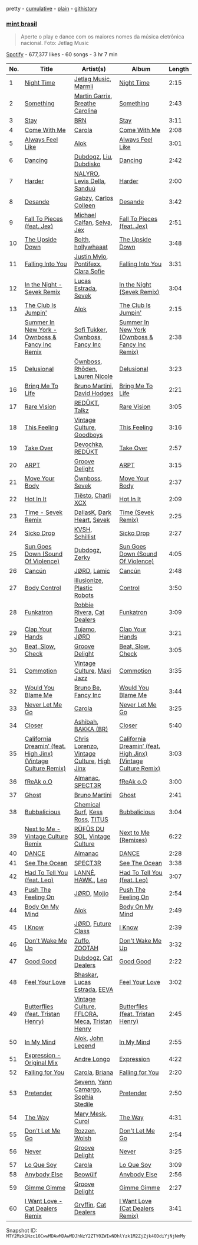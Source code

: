 pretty - [cumulative](/playlists/cumulative/37i9dQZF1DXd14ByHZraz1.md) - [plain](/playlists/plain/37i9dQZF1DXd14ByHZraz1) - [githistory](https://github.githistory.xyz/mackorone/spotify-playlist-archive/blob/main/playlists/plain/37i9dQZF1DXd14ByHZraz1)

### [mint brasil](https://open.spotify.com/playlist/37i9dQZF1DXd14ByHZraz1)

> Aperte o play e dance com os maiores nomes da música eletrônica nacional\. Foto: Jetlag Music

[Spotify](https://open.spotify.com/user/spotify) - 677,377 likes - 60 songs - 3 hr 7 min

| No. | Title | Artist(s) | Album | Length |
|---|---|---|---|---|
| 1 | [Night Time](https://open.spotify.com/track/4COSS0u8fXB2qYtW5bbVaE) | [Jetlag Music](https://open.spotify.com/artist/29bg2tYJCCyiuZdbsc9mFh), [Marmii](https://open.spotify.com/artist/6AgnQLNYgI4j92GWE4cg6k) | [Night Time](https://open.spotify.com/album/5eo5f4UypNJpSMMzFtqUrB) | 2:15 |
| 2 | [Something](https://open.spotify.com/track/6LHXb1sGs72iTmpSr0603b) | [Martin Garrix](https://open.spotify.com/artist/60d24wfXkVzDSfLS6hyCjZ), [Breathe Carolina](https://open.spotify.com/artist/53M4Iv2RkzzxFFvW2B1jhC) | [Something](https://open.spotify.com/album/7GFLvptwUjJfXt21DbQmQQ) | 2:43 |
| 3 | [Stay](https://open.spotify.com/track/6syunUw85BZjNmMFAXQgL7) | [BRN](https://open.spotify.com/artist/3yujwOo5L5DZDOcGj8K9fj) | [Stay](https://open.spotify.com/album/0AZKItvBz3FYt5N4PykMmc) | 3:11 |
| 4 | [Come With Me](https://open.spotify.com/track/2Ho4XR2Hmtf3y9lNO5w04b) | [Carola](https://open.spotify.com/artist/1ms2l3rB6iHHxtPvR9kxgW) | [Come With Me](https://open.spotify.com/album/290BpL6mrDRNMUCEACrPeC) | 2:08 |
| 5 | [Always Feel Like](https://open.spotify.com/track/7rt3hHR1meaDWFqQygtZrS) | [Alok](https://open.spotify.com/artist/0NGAZxHanS9e0iNHpR8f2W) | [Always Feel Like](https://open.spotify.com/album/4kCNzICullbugxM6oBG2G1) | 3:01 |
| 6 | [Dancing](https://open.spotify.com/track/1JyQVDd48BprQrdEOpmodT) | [Dubdogz](https://open.spotify.com/artist/4cdyqaBREB68H77QKCrKP1), [Liu](https://open.spotify.com/artist/3DnNQH13SfSOjZDsVEa0ht), [Dubdisko](https://open.spotify.com/artist/6DL4EekcvzJIDIOOQQbe3Z) | [Dancing](https://open.spotify.com/album/10racGxkbniYEwyKcajmba) | 2:42 |
| 7 | [Harder](https://open.spotify.com/track/2YEfNfLGrHzps3NVUpfIqu) | [NALYRO](https://open.spotify.com/artist/3XC1TzybOz2MUgUybEoUUf), [Levis Della](https://open.spotify.com/artist/0mz0ZT7rpJuWFxJ8lnxdB5), [Sanduú](https://open.spotify.com/artist/7DsAqd25L6sEx0NICIYF3f) | [Harder](https://open.spotify.com/album/6kErOOaFnYHlbv8GDs9Igv) | 2:00 |
| 8 | [Desande](https://open.spotify.com/track/0Vch9aVnZkKXOYQfrvfFx3) | [Gabzy](https://open.spotify.com/artist/0CB9F6M0fhV0xiSzkNHnvB), [Carlos Colleen](https://open.spotify.com/artist/6lunp2L5KJDCGpSt8Gvpx8) | [Desande](https://open.spotify.com/album/4NhkoRKK62JrNS0eznTYkU) | 3:42 |
| 9 | [Fall To Pieces \(feat\. Jex\)](https://open.spotify.com/track/0hgRmK0ouFXfDeYPCsezNv) | [Michael Calfan](https://open.spotify.com/artist/4CuipEvwcoQggmCV8jpKF9), [Selva](https://open.spotify.com/artist/1Ejjxuav6kpsSyb6QIhjHa), [Jex](https://open.spotify.com/artist/0NO8SsF6umjI3iQJzTycVF) | [Fall To Pieces \(feat\. Jex\)](https://open.spotify.com/album/1RZp0MwiZpYwUaRmhsx5fv) | 2:51 |
| 10 | [The Upside Down](https://open.spotify.com/track/1jtvLN2p1q2lTQL5Qb5Igs) | [Bolth](https://open.spotify.com/artist/7kMmkgaZH7GfBD3WdOUqlD), [hollywhaaat](https://open.spotify.com/artist/2mP5CeI6PYuKIAav3iVsOQ) | [The Upside Down](https://open.spotify.com/album/5NEZVPF8IHVGdZdsVPCjud) | 3:48 |
| 11 | [Falling Into You](https://open.spotify.com/track/4P0KHrbsOC4s7IgCsMLApO) | [Justin Mylo](https://open.spotify.com/artist/7MFJyevu6jq0shwDuVLymu), [Pontifexx](https://open.spotify.com/artist/7aFk8z1XCcKt2y9Z5PC17s), [Clara Sofie](https://open.spotify.com/artist/1adncZQpQ0JKUUCTJyPho4) | [Falling Into You](https://open.spotify.com/album/6mvU6BuLYzrqLCuhisx7oo) | 3:31 |
| 12 | [In the Night \- Sevek Remix](https://open.spotify.com/track/69B1qgfaaXirGSbdx3otxJ) | [Lucas Estrada](https://open.spotify.com/artist/2tndYCXQneCV4jtoWRwVpz), [Sevek](https://open.spotify.com/artist/0aOIluXr131XqrXFwFCFGT) | [In the Night \(Sevek Remix\)](https://open.spotify.com/album/3A7MxmucODffpO7GgAPqgC) | 3:04 |
| 13 | [The Club Is Jumpin'](https://open.spotify.com/track/15OcbcAnu8RH7viF0vZw71) | [Alok](https://open.spotify.com/artist/0NGAZxHanS9e0iNHpR8f2W) | [The Club Is Jumpin'](https://open.spotify.com/album/3OQLs0bSQczbwbNqm89T9T) | 2:15 |
| 14 | [Summer In New York \- Öwnboss & Fancy Inc Remix](https://open.spotify.com/track/6aFXimZOxnkqIEshd7d4JE) | [Sofi Tukker](https://open.spotify.com/artist/586uxXMyD5ObPuzjtrzO1Q), [Öwnboss](https://open.spotify.com/artist/37czgDRfGMvgRiUKHvnnhj), [Fancy Inc](https://open.spotify.com/artist/4Eoddnw0pOewmCHQYofuwh) | [Summer In New York \(Öwnboss & Fancy Inc Remix\)](https://open.spotify.com/album/4PL8JCOUayJesajCrmpPav) | 2:38 |
| 15 | [Delusional](https://open.spotify.com/track/1thWqWBc3uujDYspY1XxcL) | [Öwnboss](https://open.spotify.com/artist/37czgDRfGMvgRiUKHvnnhj), [Rhōden](https://open.spotify.com/artist/0tMqOIq4kYn7jXmzL1fRss), [Lauren Nicole](https://open.spotify.com/artist/372yikzGlwhP86LfFwZqrX) | [Delusional](https://open.spotify.com/album/2JpeFmcaX5PZKTpDQ3Yvjb) | 3:23 |
| 16 | [Bring Me To Life](https://open.spotify.com/track/7y10NhdvokswimTGeYyZ98) | [Bruno Martini](https://open.spotify.com/artist/5veVxxPm1vzgi6pO2iVA8L), [David Hodges](https://open.spotify.com/artist/7fRabwYwLBgvOudI9GY2Op) | [Bring Me To Life](https://open.spotify.com/album/2yiCoX8tk9OiarK38AmVvT) | 2:21 |
| 17 | [Rare Vision](https://open.spotify.com/track/4XGTuVNDxJzYu0YMRr32fc) | [REDÜKT](https://open.spotify.com/artist/0Km0b0FjBqTqx2qkyrUHlH), [Talkz](https://open.spotify.com/artist/3tlA6hvvEzWvgLzIQX4WS5) | [Rare Vision](https://open.spotify.com/album/5Vkz6Cs7Afi7BytbP2BWb7) | 3:05 |
| 18 | [This Feeling](https://open.spotify.com/track/3hQpBuFdNnFM38NjTeg0XQ) | [Vintage Culture](https://open.spotify.com/artist/28uJnu5EsrGml2tBd7y8ts), [Goodboys](https://open.spotify.com/artist/2nm38smINjms1LtczR0Cei) | [This Feeling](https://open.spotify.com/album/5H39x8Yael0buJaEmmK7Xe) | 3:16 |
| 19 | [Take Over](https://open.spotify.com/track/4Q3iraOig7nyrRoNz1mNKc) | [Devochka](https://open.spotify.com/artist/02xYwCW4WypA3nRQv6qEcX), [REDÜKT](https://open.spotify.com/artist/0Km0b0FjBqTqx2qkyrUHlH) | [Take Over](https://open.spotify.com/album/6Xd8V1pQiniYTlwldeYTr2) | 2:57 |
| 20 | [ARPT](https://open.spotify.com/track/3obLSyxtsr0R5hGISMPwFd) | [Groove Delight](https://open.spotify.com/artist/1DX1cbeKQkRJClf4TMmXIn) | [ARPT](https://open.spotify.com/album/1nEOMBQLIp1YgBR3i9eyJP) | 3:15 |
| 21 | [Move Your Body](https://open.spotify.com/track/6GomT970rCOkKAyyrwJeZi) | [Öwnboss](https://open.spotify.com/artist/37czgDRfGMvgRiUKHvnnhj), [Sevek](https://open.spotify.com/artist/0aOIluXr131XqrXFwFCFGT) | [Move Your Body](https://open.spotify.com/album/4l9wMVL4XAM5jPMXP5RAbL) | 2:37 |
| 22 | [Hot In It](https://open.spotify.com/track/3Z7CaxQkqbIs1rewKi6v4W) | [Tiësto](https://open.spotify.com/artist/2o5jDhtHVPhrJdv3cEQ99Z), [Charli XCX](https://open.spotify.com/artist/25uiPmTg16RbhZWAqwLBy5) | [Hot In It](https://open.spotify.com/album/6R7Yy0sY9N8PNUhseegr2Q) | 2:09 |
| 23 | [Time \- Sevek Remix](https://open.spotify.com/track/5grzVCT8ZFzWGBLZQs5dkH) | [DallasK](https://open.spotify.com/artist/7uas0F5EhsZg6KDJ7yy7rW), [Dark Heart](https://open.spotify.com/artist/1k7Cc2WGh6LAE1TUh6dsiy), [Sevek](https://open.spotify.com/artist/0aOIluXr131XqrXFwFCFGT) | [Time \(Sevek Remix\)](https://open.spotify.com/album/58AZcrMLTjgrsHrTByNX5L) | 2:25 |
| 24 | [Sicko Drop](https://open.spotify.com/track/5T4lERmPqhO2ukZoGJ5sSr) | [KVSH](https://open.spotify.com/artist/2uGKgNuq7MnKksXiSO6HjB), [Schillist](https://open.spotify.com/artist/2qvWyc9Z0oHK156P65vH4d) | [Sicko Drop](https://open.spotify.com/album/2dwO0gaZIbr77oUSn6OfoE) | 2:27 |
| 25 | [Sun Goes Down \(Sound Of Violence\)](https://open.spotify.com/track/66j6JvXOiT608Ivh98URW8) | [Dubdogz](https://open.spotify.com/artist/4cdyqaBREB68H77QKCrKP1), [Zerky](https://open.spotify.com/artist/3DAlQBPv5zWasPxV5Tr8ok) | [Sun Goes Down \(Sound Of Violence\)](https://open.spotify.com/album/1NAp32E06cqBEDevOLJCYm) | 4:05 |
| 26 | [Cancún](https://open.spotify.com/track/2eLzS75uEe5NFXIWOhuoqy) | [JØRD](https://open.spotify.com/artist/2dhLVCzAEMbAu1SSkAoOGV), [Lamic](https://open.spotify.com/artist/0kZghiFuW2mfJKbObHkwmA) | [Cancún](https://open.spotify.com/album/0wpYHCnXB6DjAtHODHQdj0) | 2:48 |
| 27 | [Body Control](https://open.spotify.com/track/1DOiUHIWeuSePVnulxXRdM) | [illusionize](https://open.spotify.com/artist/3RloA7E4XMItSP4FjMBv3L), [Plastic Robots](https://open.spotify.com/artist/7qd3q5BKu3lh5r0vVBWSzm) | [Control](https://open.spotify.com/album/4JEt6Wo4ADJAoGi0NND8hm) | 3:50 |
| 28 | [Funkatron](https://open.spotify.com/track/5JohYODxZkqfPFC3UWSrMj) | [Robbie Rivera](https://open.spotify.com/artist/4bYwbb6k4ujHD2NXRxSwRP), [Cat Dealers](https://open.spotify.com/artist/3q2dSq7VZnj8TmoJUyRm40) | [Funkatron](https://open.spotify.com/album/2LnfOgfUOo91vCHLTvgv5M) | 3:09 |
| 29 | [Clap Your Hands](https://open.spotify.com/track/1OoSh6HU59Am9V7uZkt9xc) | [Tujamo](https://open.spotify.com/artist/2vVNxGBvKRQMWwI5c8KmYh), [JØRD](https://open.spotify.com/artist/2dhLVCzAEMbAu1SSkAoOGV) | [Clap Your Hands](https://open.spotify.com/album/6YBmROG6hXhDUpOfS3nYpJ) | 3:21 |
| 30 | [Beat, Slow, Check](https://open.spotify.com/track/2FvSLbaOuopFsY2ZUaJPX1) | [Groove Delight](https://open.spotify.com/artist/1DX1cbeKQkRJClf4TMmXIn) | [Beat, Slow, Check](https://open.spotify.com/album/3Gb5HF8D2stlV841uR3n0J) | 3:05 |
| 31 | [Commotion](https://open.spotify.com/track/2qf9Ad1hgLF5oM9SdMJdDU) | [Vintage Culture](https://open.spotify.com/artist/28uJnu5EsrGml2tBd7y8ts), [Maxi Jazz](https://open.spotify.com/artist/2GKn4JgqBrRxt1UK12D6Rq) | [Commotion](https://open.spotify.com/album/5ohHaX4VvILtG1nOLh76uj) | 3:35 |
| 32 | [Would You Blame Me](https://open.spotify.com/track/7hCIfAq7QL06nKnoeugoxl) | [Bruno Be](https://open.spotify.com/artist/37UXlMGND0Tr7Su43RxHQ0), [Fancy Inc](https://open.spotify.com/artist/4Eoddnw0pOewmCHQYofuwh) | [Would You Blame Me](https://open.spotify.com/album/7MsdbOGBxd8Lahj0oh6yvS) | 3:44 |
| 33 | [Never Let Me Go](https://open.spotify.com/track/3CEXfu2rSEzUSGB9zFUoZz) | [Carola](https://open.spotify.com/artist/1ms2l3rB6iHHxtPvR9kxgW) | [Never Let Me Go](https://open.spotify.com/album/75SuSwl4W3d0T8HpUFeM4p) | 3:25 |
| 34 | [Closer](https://open.spotify.com/track/3QyakvOZamJzAuMVgW13Wv) | [Ashibah](https://open.spotify.com/artist/5krSTcI0xPGmeloiQTPsYP), [BAKKA \(BR\)](https://open.spotify.com/artist/5VQhfKlaFyzx7Kz1VEF2u8) | [Closer](https://open.spotify.com/album/3oJ5lkxgCn5JpGfSLXvFMD) | 5:40 |
| 35 | [California Dreamin’ \(feat\. High Jinx\) \(Vintage Culture Remix\)](https://open.spotify.com/track/19lT0l1OBkLtWI5iE5zORl) | [Chris Lorenzo](https://open.spotify.com/artist/7tm9Tuc70geXOOyKhtZHIj), [Vintage Culture](https://open.spotify.com/artist/28uJnu5EsrGml2tBd7y8ts), [High Jinx](https://open.spotify.com/artist/0XFmkmsCbCoR7wlqaZdt64) | [California Dreamin’ \(feat\. High Jinx\) \(Vintage Culture Remix\)](https://open.spotify.com/album/2ZcIGPPSC7LELS7zJ3JVSK) | 3:03 |
| 36 | [fReAk o.O](https://open.spotify.com/track/0p0i2yxBoV1R7LH4RXsavZ) | [Almanac](https://open.spotify.com/artist/2EJxcRlcIa5W1u2v42PvTv), [SPECT3R](https://open.spotify.com/artist/4NWK1Lp9NUDfJpAnSmAo4t) | [fReAk o.O](https://open.spotify.com/album/0aDuBR6kAzlVSVRPaGMwiO) | 3:00 |
| 37 | [Ghost](https://open.spotify.com/track/4RXw5GRcFbOCmWQ85oEguu) | [Bruno Martini](https://open.spotify.com/artist/5veVxxPm1vzgi6pO2iVA8L) | [Ghost](https://open.spotify.com/album/59bmdTOhPa4ZLUS2htvKc4) | 2:41 |
| 38 | [Bubbalicious](https://open.spotify.com/track/3ZLROYAeP1y3CouHBYZCg7) | [Chemical Surf](https://open.spotify.com/artist/7LgAW1ZiEd8f3HtCMGFaGx), [Kess Ross](https://open.spotify.com/artist/5YIZvYKBXqG9ChTtAR4D6G), [TITUS](https://open.spotify.com/artist/20U0ZkzluaLiHuPaG6eGRd) | [Bubbalicious](https://open.spotify.com/album/5ZVI3iLLLBUscQRvesFWoj) | 3:04 |
| 39 | [Next to Me \- Vintage Culture Remix](https://open.spotify.com/track/2bidvM5hM1LGiEDkgp0EUz) | [RÜFÜS DU SOL](https://open.spotify.com/artist/5Pb27ujIyYb33zBqVysBkj), [Vintage Culture](https://open.spotify.com/artist/28uJnu5EsrGml2tBd7y8ts) | [Next to Me \(Remixes\)](https://open.spotify.com/album/1ZzxjxcYWxEStGTGPNHsG9) | 6:22 |
| 40 | [DANCE](https://open.spotify.com/track/5GCM43WZSWNxVh7JD6XN6b) | [Almanac](https://open.spotify.com/artist/2EJxcRlcIa5W1u2v42PvTv) | [DANCE](https://open.spotify.com/album/4T3lheq92o9cUCB7bnNQ6Q) | 2:28 |
| 41 | [See The Ocean](https://open.spotify.com/track/17zIFu7KK3q3uUBG4vsY3r) | [SPECT3R](https://open.spotify.com/artist/4NWK1Lp9NUDfJpAnSmAo4t) | [See The Ocean](https://open.spotify.com/album/6wOQT6BrVoz8hWsXEPL64g) | 3:38 |
| 42 | [Had To Tell You \(feat\. Leo\)](https://open.spotify.com/track/4Y5HIDTNt5dCOGEoBVJ5An) | [LANNÉ](https://open.spotify.com/artist/0K3HwnyYaxoQO9hZCBLtOH), [HAWK.](https://open.spotify.com/artist/6kGgCcP1pFsfBy9Zj7KZft), [Leo](https://open.spotify.com/artist/1mayFXufhLNGA2RfF01R05) | [Had To Tell You \(feat\. Leo\)](https://open.spotify.com/album/5jo1PzbuPElQPlMozafqDI) | 3:07 |
| 43 | [Push The Feeling On](https://open.spotify.com/track/0XkWaA0Vyls3Jd15oYWG9L) | [JØRD](https://open.spotify.com/artist/2dhLVCzAEMbAu1SSkAoOGV), [Mojjo](https://open.spotify.com/artist/6AVyGjQ7gNzSkGlBldHS1j) | [Push The Feeling On](https://open.spotify.com/album/1UasoHOSOcPNtRII5u3wiL) | 2:54 |
| 44 | [Body On My Mind](https://open.spotify.com/track/6h1PXppJpiPHDhqdGycFdL) | [Alok](https://open.spotify.com/artist/0NGAZxHanS9e0iNHpR8f2W) | [Body On My Mind](https://open.spotify.com/album/74z7Bcwu01V3ZE2CAqrtqf) | 2:49 |
| 45 | [I Know](https://open.spotify.com/track/0iZDUCkSEzzBllavstdPsd) | [JØRD](https://open.spotify.com/artist/2dhLVCzAEMbAu1SSkAoOGV), [Future Class](https://open.spotify.com/artist/2jFK9ZXWDd7auJvfNfBcuC) | [I Know](https://open.spotify.com/album/1AERPcpgt9mOmzJykuqHsI) | 2:39 |
| 46 | [Don't Wake Me Up](https://open.spotify.com/track/3edsNcYEr1eufTkadK09MF) | [Zuffo](https://open.spotify.com/artist/1WlcGAUEsCmdO4D15TR6wv), [ZOOTAH](https://open.spotify.com/artist/7DyqaNyG0Y8bztrBWBdKo1) | [Don't Wake Me Up](https://open.spotify.com/album/07UqcOSS4JQ1Si9TwomEHw) | 3:32 |
| 47 | [Good Good](https://open.spotify.com/track/09OBF8vXiOtxHpnEJhflMr) | [Dubdogz](https://open.spotify.com/artist/4cdyqaBREB68H77QKCrKP1), [Cat Dealers](https://open.spotify.com/artist/3q2dSq7VZnj8TmoJUyRm40) | [Good Good](https://open.spotify.com/album/1Rt8AIxAqTeLixYACMcjKc) | 2:22 |
| 48 | [Feel Your Love](https://open.spotify.com/track/4gtmLfdvLaKO1PY4cvdfaI) | [Bhaskar](https://open.spotify.com/artist/6kT18gnkVrCz8xJQcrib7L), [Lucas Estrada](https://open.spotify.com/artist/2tndYCXQneCV4jtoWRwVpz), [EEVA](https://open.spotify.com/artist/1pJgpp0DoZYerUf0SkeZuG) | [Feel Your Love](https://open.spotify.com/album/6lkHjfaElhaWfYGZEmFkWG) | 3:02 |
| 49 | [Butterflies \(feat\. Tristan Henry\)](https://open.spotify.com/track/0sUDiNgh3zHqeWPTQqandI) | [Vintage Culture](https://open.spotify.com/artist/28uJnu5EsrGml2tBd7y8ts), [FFLORA](https://open.spotify.com/artist/6H4XYByPbHw4cmWEiyoHPE), [Meca](https://open.spotify.com/artist/4BXrJLagIbiwWnfJMd1sKQ), [Tristan Henry](https://open.spotify.com/artist/6UyRsPqWooGjDexC857b1T) | [Butterflies \(feat\. Tristan Henry\)](https://open.spotify.com/album/1nCFV0Ocfkyfrfmpmv3b6O) | 2:45 |
| 50 | [In My Mind](https://open.spotify.com/track/7uoxJCPiqiEa3fvOQQQbyn) | [Alok](https://open.spotify.com/artist/0NGAZxHanS9e0iNHpR8f2W), [John Legend](https://open.spotify.com/artist/5y2Xq6xcjJb2jVM54GHK3t) | [In My Mind](https://open.spotify.com/album/412mL0hMStgwl1ukZjLxR8) | 2:55 |
| 51 | [Expression \- Original Mix](https://open.spotify.com/track/58xbGEktCH3q4LGYDqycZR) | [Andre Longo](https://open.spotify.com/artist/4lyER8wnQt2Im68h4PEVK3) | [Expression](https://open.spotify.com/album/72nnT5nIwBECGvbJYewzQ9) | 4:22 |
| 52 | [Falling for You](https://open.spotify.com/track/5CG0mHrltJxCqMV0YHZ62x) | [Carola](https://open.spotify.com/artist/1ms2l3rB6iHHxtPvR9kxgW), [Briana](https://open.spotify.com/artist/4EK5SSlytCE7of3wEUqiDE) | [Falling for You](https://open.spotify.com/album/3PlHIJHpzzxNtRzzCy5YUr) | 2:20 |
| 53 | [Pretender](https://open.spotify.com/track/2OM6aYmfvRVnYAnfo7I9V7) | [Sevenn](https://open.spotify.com/artist/7bNqXqIrIfwJnipx7oGeU4), [Yann Camargo](https://open.spotify.com/artist/1FAj2IV5DuzAW8Q5V9EDbp), [Sophia Stedile](https://open.spotify.com/artist/11gCuxVV7iRCmbDz30plmi) | [Pretender](https://open.spotify.com/album/6DprqvZwBR7EGIuIfQ0J3T) | 2:50 |
| 54 | [The Way](https://open.spotify.com/track/2W63BnQnUwe6pp9lctTfBo) | [Mary Mesk](https://open.spotify.com/artist/7Fc6qlNa6F4ONSLfJjlfjJ), [Curol](https://open.spotify.com/artist/334DQtGwD8Ic96L1RjIhzX) | [The Way](https://open.spotify.com/album/25cyAsBHAUIIME98kp0wXY) | 4:31 |
| 55 | [Don't Let Me Go](https://open.spotify.com/track/0VWprMxFrfVyzC2w3oZ2cE) | [Rozzen](https://open.spotify.com/artist/4aDqKkPMCd390u328YbBAl), [Wolsh](https://open.spotify.com/artist/0dBHeI1RuLCkzOkTcIXwPm) | [Don't Let Me Go](https://open.spotify.com/album/68Kxl87hmMZHplntu3hLTt) | 2:54 |
| 56 | [Never](https://open.spotify.com/track/7koAfgOQuAnfqDoTdpWMYe) | [Groove Delight](https://open.spotify.com/artist/1DX1cbeKQkRJClf4TMmXIn) | [Never](https://open.spotify.com/album/7IAYlv5CQlfuU9dhETcshh) | 3:25 |
| 57 | [Lo Que Soy](https://open.spotify.com/track/7oNvcR6y6AIxbY2aWukM9p) | [Carola](https://open.spotify.com/artist/1ms2l3rB6iHHxtPvR9kxgW) | [Lo Que Soy](https://open.spotify.com/album/6KCqenIwnDx20ku4jx5gVl) | 3:09 |
| 58 | [Anybody Else](https://open.spotify.com/track/4NbmxDHT22uG720SQjjJKf) | [Beowülf](https://open.spotify.com/artist/4H1rPQHJFk09XbKGYszUe2) | [Anybody Else](https://open.spotify.com/album/3hF7QdLRT9vOxXKBgBriMF) | 2:56 |
| 59 | [Gimme Gimme](https://open.spotify.com/track/73j31E7LkV0cgb6fkbyZWR) | [Groove Delight](https://open.spotify.com/artist/1DX1cbeKQkRJClf4TMmXIn) | [Gimme Gimme](https://open.spotify.com/album/0DE70DL84J6TAGv980nTgV) | 2:27 |
| 60 | [I Want Love \- Cat Dealers Remix](https://open.spotify.com/track/1EHntR301ugg07W2JBUZhK) | [Gryffin](https://open.spotify.com/artist/2ZRQcIgzPCVaT9XKhXZIzh), [Cat Dealers](https://open.spotify.com/artist/3q2dSq7VZnj8TmoJUyRm40) | [I Want Love \(Cat Dealers Remix\)](https://open.spotify.com/album/5gTxOtz0Kmo1aD3jLfm7XS) | 3:41 |

Snapshot ID: `MTY2Mzk1Nzc1OCwwMDAwMDAwMDJhNzY2ZTY0ZWIwNDhlYzk1M2ZjZjk4ODdiYjNjNmMy`
